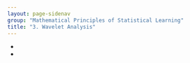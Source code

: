 ```yaml
---
layout: page-sidenav
group: "Mathematical Principles of Statistical Learning"
title: "3. Wavelet Analysis"
---
```


- 
- 